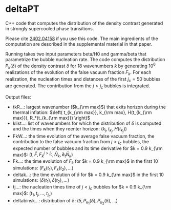 # deltaPT
C++ code that computes the distribution of the density contrast generated in strongly supercooled phase transitions.

Please cite [2402.04158](https://arxiv.org/abs/2402.04158) if you use this code. The main ingredients of the computation are described in the supplemental material in that paper.

Running takes two input parameters beta/H0 and gamma/beta that parametrize the bubble nucleation rate. The code computes the distribution $P_k(\delta)$ of the density contrast $\delta$ for 18 wavenumbers $k$ by generating $10^6$ realizations of the evolution of the false vacuum fraction $F_k$. For each realization, the nucleation times and distances of the first $j_c=50$ bubbles are generated. The contribution from the $j>j_c$ bubbles is integrated. 

Output files:
  - tkR...: largest wavenumber ($k_{\rm max}$) that exits horizon during the thermal inflation: $\left( t_{k_{\rm max}}, k_{\rm max}, H(t_{k_{\rm max}}), R_*(t_{k_{\rm max}}) \right)$
  - klist...: list of wavenumbers for which the distribution of $\delta$ is computed and the times when they reenter horizon: $\left( k_j, t_{k_j}, H(t_{k_j}) \right)$
  - FkW...: the time evolution of the average false vacuum fraction, the contribution to the false vacuum fraction from $j>j_c$ bubbles, the expected number of bubbles and its time derivative for $k = 0.9 k_{\rm max}$: $\left( t,\bar{F},F_k^{j>j_c},\bar{N}_k,\partial_t \bar{N}_k \right)$
  - Fk...: the time evolution of $F_k$ for $k = 0.9 k_{\rm max}$ in the first 10 simulations: $\left( F_k(t_1), F_k(t_2), \dots \right)$
  - deltak...: the time evolution of $\delta$ for $k = 0.9 k_{\rm max}$ in the first 10 simulations: $\left( \delta(t_1), \delta(t_2), \dots \right)$
  - tj...: the nucleation times time of $j<j_c$ bubbles for $k = 0.9 k_{\rm max}$: $\left( t_1, t_j, \dots, t_{j_c} \right)$
  - deltabinsk...: distribution of $\delta$: $\left(\delta, P_{k_1}(\delta), P_{k_2}(\delta), \dots \right)$
